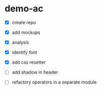 # demo-ac

- [x] create repo
- [x] add mockups
- [x] analysis
- [x] identify font
- [x] add css resetter

- [ ] add shadow in header
- [ ] refactory operators in a separate module

